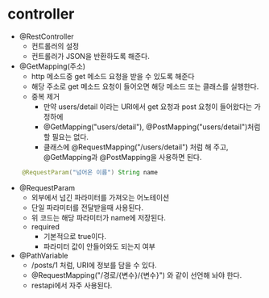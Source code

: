 # controller
- @RestController
    - 컨트롤러의 설정
    - 컨트롤러가 JSON을 반환하도록 해준다.
- @GetMapping(주소)
    - http 메소드중 get 메소드 요청을 받을 수 있도록 해준다
    - 해당 주소로 get 메소드 요청이 들어오면 해당 메소드 또는 클래스를 실행한다.
    - 중복 제거 
        - 만약 users/detail 이라는 URI에서 get 요청과 post 요청이 들어왔다는 가정하에
        - @GetMapping("users/detail"), @PostMapping("users/detail")처럼 할 필요는 없다.
        - 클래스에 @RequestMapping("/users/detail") 처럼 해 주고, @GetMapping과 @PostMapping을 사용하면 된다.
```java
    @RequestParam("넘어온 이름") String name
```
- @RequestParam
    - 외부에서 넘긴 파라미터를 가져오는 어노테이션
    - 단일 파라미터를 전달받을때 사용된다.
    - 위 코드는 해당 파라미터가 name에 저장된다.
    - required
        - 기본적으로 true이다.
        - 파라미터 값이 안들어와도 되는지 여부
- @PathVariable
    - /posts/1 처럼, URI에 정보를 담을 수 있다.
    - @RequestMapping("/경로/{변수}/{변수}") 와 같이 선언해 놔야 한다.
    - restapi에서 자주 사용된다.